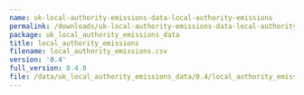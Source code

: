 ```yaml
---
name: uk-local-authority-emissions-data-local-authority-emissions
permalink: /downloads/uk-local-authority-emissions-data-local-authority-emissions/0_4
package: uk_local_authority_emissions_data
title: local_authority_emissions
filename: local_authority_emissions.csv
version: '0.4'
full_version: 0.4.0
file: /data/uk_local_authority_emissions_data/0.4/local_authority_emissions.csv
---
```

